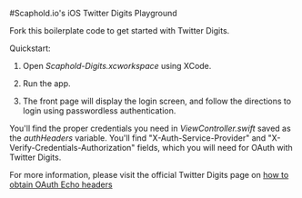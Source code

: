 #Scaphold.io's iOS Twitter Digits Playground

Fork this boilerplate code to get started with Twitter Digits.

Quickstart:

1) Open *Scaphold-Digits.xcworkspace* using XCode.

2) Run the app.

3) The front page will display the login screen, and follow the directions to login using passwordless authentication.

You'll find the proper credentials you need in *ViewController.swift* saved as the *authHeaders* variable. You'll find "X-Auth-Service-Provider" and "X-Verify-Credentials-Authorization" fields, which you will need for OAuth with Twitter Digits.

For more information, please visit the official Twitter Digits page on [how to obtain OAuth Echo headers](https://docs.fabric.io/apple/digits/advanced-setup.html#obtaining-oauth-echo-headers)
